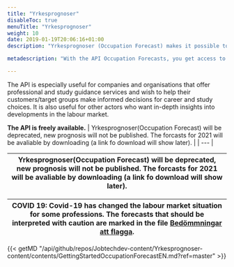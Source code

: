 ```yaml
---
title: "Yrkesprognoser"
disableToc: true
menuTitle: "Yrkesprognoser"
weight: 10
date: 2019-01-19T20:06:16+01:00
description: "Yrkesprognoser (Occupation Forecast) makes it possible to show forecasts of recruitment needs in different professions/professional groups for one and five years respectively. The forecasts are based on interviews with employers that are conducted twice a year by Statistics Sweden/the Swedish Public Employment Service. The API also provides information on the competitive situation a job seeker can expect in different professions/professional groups."

metadescription: "With the API Occupation Forecasts, you get access to the Swedish Public Employment Service's forecasts for various occupations. Read more"

---
```

The API is especially useful for companies and organisations that offer professional and study guidance services and wish to help their customers/target groups make informed decisions for career and study choices. It is also useful for other actors who want in-depth insights into developments in the labour market.

**The API is freely available.**
| Yrkesprognoser(Occupation Forecast) will be deprecated, new prognosis will not be published. The forcasts for 2021 will be avaliable by downloading (a link fo download will show later).  |
| --- |

| Yrkesprognoser(Occupation Forecast) will be deprecated, new prognosis will not be published. The forcasts for 2021 will be avaliable by downloading (a link fo download will show later).  |
| --- |


| COVID 19: Covid-19 has changed the labour market situation for some professions. The forecasts that should be interpreted with caution are marked in the file [Bedömmningar att flagga](/files/covid.csv).   |
| --- |


{{< getMD "/api/github/repos/Jobtechdev-content/Yrkesprognoser-content/contents/GettingStartedOccupationForecastEN.md?ref=master" >}}

